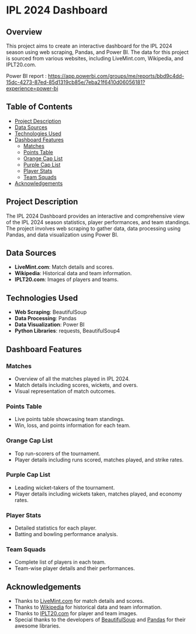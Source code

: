# IPL 2024 Dashboard

## Overview

This project aims to create an interactive dashboard for the IPL 2024 season using web scraping, Pandas, and Power BI. The data for this project is sourced from various websites, including LiveMint.com, Wikipedia, and IPLT20.com.

Power BI report : https://app.powerbi.com/groups/me/reports/bbd9c4dd-15dc-4273-87ed-85d1319cb85e/7eba21f6410d06056181?experience=power-bi

## Table of Contents

- [Project Description](#project-description)
- [Data Sources](#data-sources)
- [Technologies Used](#technologies-used)
- [Dashboard Features](#dashboard-features)
  - [Matches](#matches)
  - [Points Table](#points-table)
  - [Orange Cap List](#orange-cap-list)
  - [Purple Cap List](#purple-cap-list)
  - [Player Stats](#player-stats)
  - [Team Squads](#team-squads)
- [Acknowledgements](#acknowledgements)

## Project Description

The IPL 2024 Dashboard provides an interactive and comprehensive view of the IPL 2024 season statistics, player performances, and team standings. The project involves web scraping to gather data, data processing using Pandas, and data visualization using Power BI.

## Data Sources

- **LiveMint.com**: Match details and scores.
- **Wikipedia**: Historical data and team information.
- **IPLT20.com**: Images of players and teams.

## Technologies Used

- **Web Scraping**: BeautifulSoup
- **Data Processing**: Pandas
- **Data Visualization**: Power BI
- **Python Libraries**: requests, BeautifulSoup4

## Dashboard Features

### Matches
- Overview of all the matches played in IPL 2024.
- Match details including scores, wickets, and overs.
- Visual representation of match outcomes.

### Points Table
- Live points table showcasing team standings.
- Win, loss, and points information for each team.

### Orange Cap List
- Top run-scorers of the tournament.
- Player details including runs scored, matches played, and strike rates.

### Purple Cap List
- Leading wicket-takers of the tournament.
- Player details including wickets taken, matches played, and economy rates.

### Player Stats
- Detailed statistics for each player.
- Batting and bowling performance analysis.

### Team Squads
- Complete list of players in each team.
- Team-wise player details and their performances.

## Acknowledgements
- Thanks to [LiveMint.com](https://www.livemint.com) for match details and scores.
- Thanks to [Wikipedia](https://www.wikipedia.org) for historical data and team information.
- Thanks to [IPLT20.com](https://www.iplt20.com) for player and team images.
- Special thanks to the developers of [BeautifulSoup](https://www.crummy.com/software/BeautifulSoup/) and [Pandas](https://pandas.pydata.org) for their awesome libraries.
